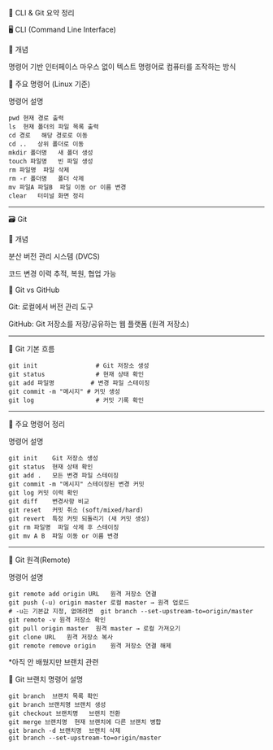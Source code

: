 

📘 CLI & Git 요약 정리

🖥️ CLI (Command Line Interface)

🔹 개념

명령어 기반 인터페이스
마우스 없이 텍스트 명령어로 컴퓨터를 조작하는 방식


🔹 주요 명령어 (Linux 기준)

명령어	설명
```
pwd	현재 경로 출력
ls	현재 폴더의 파일 목록 출력
cd 경로	해당 경로로 이동
cd ..	상위 폴더로 이동
mkdir 폴더명	새 폴더 생성
touch 파일명	빈 파일 생성
rm 파일명	파일 삭제
rm -r 폴더명	폴더 삭제
mv 파일A 파일B	파일 이동 or 이름 변경
clear	터미널 화면 정리
```


---

🗃️ Git

🔹 개념

분산 버전 관리 시스템 (DVCS)

코드 변경 이력 추적, 복원, 협업 가능


🔹 Git vs GitHub

Git: 로컬에서 버전 관리 도구

GitHub: Git 저장소를 저장/공유하는 웹 플랫폼 (원격 저장소)



---

🔹 Git 기본 흐름
```
git init                # Git 저장소 생성
git status              # 현재 상태 확인
git add 파일명          # 변경 파일 스테이징
git commit -m "메시지" # 커밋 생성
git log                 # 커밋 기록 확인
```

---

🔹 주요 명령어 정리

명령어	설명
```
git init	Git 저장소 생성
git status	현재 상태 확인
git add .	모든 변경 파일 스테이징
git commit -m "메시지"	스테이징된 변경 커밋
git log	커밋 이력 확인
git diff	변경사항 비교
git reset	커밋 취소 (soft/mixed/hard)
git revert	특정 커밋 되돌리기 (새 커밋 생성)
git rm 파일명	파일 삭제 후 스테이징
git mv A B	파일 이동 or 이름 변경
```




---

🔹 Git 원격(Remote)

명령어	설명
```
git remote add origin URL	원격 저장소 연결
git push (-u) origin master	로컬 master → 원격 업로드   
# -u는 기본값 지정, 없애려면  git branch --set-upstream-to=origin/master
git remote -v 원격 저장소 확인
git pull origin master	원격 master → 로컬 가져오기
git clone URL	원격 저장소 복사
git remote remove origin	원격 저장소 연결 해제
```


*아직 안 배웠지만 브랜치 관련

🔹 Git 브랜치
명령어	설명
```
git branch	브랜치 목록 확인
git branch 브랜치명	브랜치 생성
git checkout 브랜치명	브랜치 전환
git merge 브랜치명	현재 브랜치에 다른 브랜치 병합
git branch -d 브랜치명	브랜치 삭제
git branch --set-upstream-to=origin/master
```
